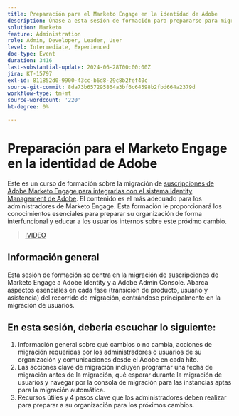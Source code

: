 ```yaml
---
title: Preparación para el Marketo Engage en la identidad de Adobe
description: Únase a esta sesión de formación para prepararse para migrar suscripciones de Marketo Engage a Adobe Identity, centrándose en la migración de usuarios, las acciones clave y los recursos esenciales para los administradores, con instrucciones para navegar por la consola de migración y comprender los cambios en cada hito.
solution: Marketo
feature: Administration
role: Admin, Developer, Leader, User
level: Intermediate, Experienced
doc-type: Event
duration: 3416
last-substantial-update: 2024-06-28T00:00:00Z
jira: KT-15797
exl-id: 811852d0-9900-43cc-b6d8-29c8b2fef40c
source-git-commit: 8da73b657295864a3bf6c64598b2fbd664a2379d
workflow-type: tm+mt
source-wordcount: '220'
ht-degree: 0%

---
```


# Preparación para el Marketo Engage en la identidad de Adobe

Este es un curso de formación sobre la migración de [suscripciones de Adobe Marketo Engage para integrarlas con el sistema Identity Management de Adobe](https://experienceleague.adobe.com/es/docs/marketo/using/product-docs/administration/marketo-with-adobe-identity/adobe-identity-management-overview). El contenido es el más adecuado para los administradores de Marketo Engage. Esta formación le proporcionará los conocimientos esenciales para preparar su organización de forma interfuncional y educar a los usuarios internos sobre este próximo cambio.


>[!VIDEO](https://video.tv.adobe.com/v/3430920/?learn=on)

## Información general

Esta sesión de formación se centra en la migración de suscripciones de Marketo Engage a Adobe Identity y a Adobe Admin Console. Abarca aspectos esenciales en cada fase (transición de producto, usuario y asistencia) del recorrido de migración, centrándose principalmente en la migración de usuarios.

## En esta sesión, debería escuchar lo siguiente:

1. Información general sobre qué cambios o no cambia, acciones de migración requeridas por los administradores o usuarios de su organización y comunicaciones desde el Adobe en cada hito.
1. Las acciones clave de migración incluyen programar una fecha de migración antes de la migración, qué esperar durante la migración de usuarios y navegar por la consola de migración para las instancias aptas para la migración automática.
1. Recursos útiles y 4 pasos clave que los administradores deben realizar para preparar a su organización para los próximos cambios.
